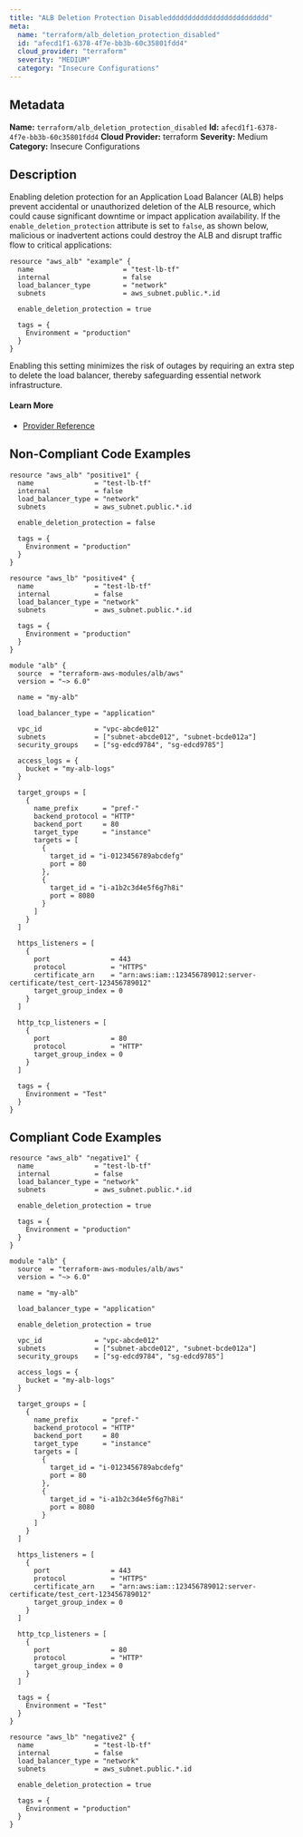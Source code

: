 ```yaml
---
title: "ALB Deletion Protection Disableddddddddddddddddddddddddd"
meta:
  name: "terraform/alb_deletion_protection_disabled"
  id: "afecd1f1-6378-4f7e-bb3b-60c35801fdd4"
  cloud_provider: "terraform"
  severity: "MEDIUM"
  category: "Insecure Configurations"
---
```

## Metadata
**Name:** `terraform/alb_deletion_protection_disabled`
**Id:** `afecd1f1-6378-4f7e-bb3b-60c35801fdd4`
**Cloud Provider:** terraform
**Severity:** Medium
**Category:** Insecure Configurations
## Description
Enabling deletion protection for an Application Load Balancer (ALB) helps prevent accidental or unauthorized deletion of the ALB resource, which could cause significant downtime or impact application availability. If the `enable_deletion_protection` attribute is set to `false`, as shown below, malicious or inadvertent actions could destroy the ALB and disrupt traffic flow to critical applications:

```
resource "aws_alb" "example" {
  name                      = "test-lb-tf"
  internal                  = false
  load_balancer_type        = "network"
  subnets                   = aws_subnet.public.*.id

  enable_deletion_protection = true

  tags = {
    Environment = "production"
  }
}
```

Enabling this setting minimizes the risk of outages by requiring an extra step to delete the load balancer, thereby safeguarding essential network infrastructure.

#### Learn More

 - [Provider Reference](https://registry.terraform.io/providers/hashicorp/aws/latest/docs/resources/lb#enable_deletion_protection)

## Non-Compliant Code Examples
```aws
resource "aws_alb" "positive1" {
  name               = "test-lb-tf"
  internal           = false
  load_balancer_type = "network"
  subnets            = aws_subnet.public.*.id

  enable_deletion_protection = false

  tags = {
    Environment = "production"
  }
}

```

```aws
resource "aws_lb" "positive4" {
  name               = "test-lb-tf"
  internal           = false
  load_balancer_type = "network"
  subnets            = aws_subnet.public.*.id

  tags = {
    Environment = "production"
  }
}

```

```aws
module "alb" {
  source  = "terraform-aws-modules/alb/aws"
  version = "~> 6.0"

  name = "my-alb"

  load_balancer_type = "application"

  vpc_id             = "vpc-abcde012"
  subnets            = ["subnet-abcde012", "subnet-bcde012a"]
  security_groups    = ["sg-edcd9784", "sg-edcd9785"]

  access_logs = {
    bucket = "my-alb-logs"
  }

  target_groups = [
    {
      name_prefix      = "pref-"
      backend_protocol = "HTTP"
      backend_port     = 80
      target_type      = "instance"
      targets = [
        {
          target_id = "i-0123456789abcdefg"
          port = 80
        },
        {
          target_id = "i-a1b2c3d4e5f6g7h8i"
          port = 8080
        }
      ]
    }
  ]

  https_listeners = [
    {
      port               = 443
      protocol           = "HTTPS"
      certificate_arn    = "arn:aws:iam::123456789012:server-certificate/test_cert-123456789012"
      target_group_index = 0
    }
  ]

  http_tcp_listeners = [
    {
      port               = 80
      protocol           = "HTTP"
      target_group_index = 0
    }
  ]

  tags = {
    Environment = "Test"
  }
}

```

## Compliant Code Examples
```aws
resource "aws_alb" "negative1" {
  name               = "test-lb-tf"
  internal           = false
  load_balancer_type = "network"
  subnets            = aws_subnet.public.*.id

  enable_deletion_protection = true

  tags = {
    Environment = "production"
  }
}

```

```aws
module "alb" {
  source  = "terraform-aws-modules/alb/aws"
  version = "~> 6.0"

  name = "my-alb"

  load_balancer_type = "application"

  enable_deletion_protection = true

  vpc_id             = "vpc-abcde012"
  subnets            = ["subnet-abcde012", "subnet-bcde012a"]
  security_groups    = ["sg-edcd9784", "sg-edcd9785"]

  access_logs = {
    bucket = "my-alb-logs"
  }

  target_groups = [
    {
      name_prefix      = "pref-"
      backend_protocol = "HTTP"
      backend_port     = 80
      target_type      = "instance"
      targets = [
        {
          target_id = "i-0123456789abcdefg"
          port = 80
        },
        {
          target_id = "i-a1b2c3d4e5f6g7h8i"
          port = 8080
        }
      ]
    }
  ]

  https_listeners = [
    {
      port               = 443
      protocol           = "HTTPS"
      certificate_arn    = "arn:aws:iam::123456789012:server-certificate/test_cert-123456789012"
      target_group_index = 0
    }
  ]

  http_tcp_listeners = [
    {
      port               = 80
      protocol           = "HTTP"
      target_group_index = 0
    }
  ]

  tags = {
    Environment = "Test"
  }
}

```

```aws
resource "aws_lb" "negative2" {
  name               = "test-lb-tf"
  internal           = false
  load_balancer_type = "network"
  subnets            = aws_subnet.public.*.id

  enable_deletion_protection = true

  tags = {
    Environment = "production"
  }
}

```